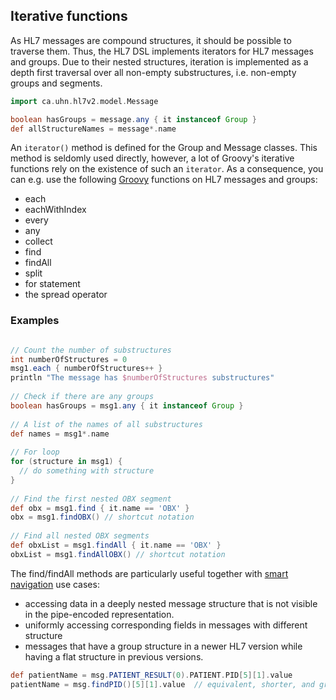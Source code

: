 ## Iterative functions

As HL7 messages are compound structures, it should be possible to traverse them. Thus, the HL7 DSL implements iterators for
HL7 messages and groups. Due to their nested structures, iteration is implemented as a depth first traversal over all
non-empty substructures, i.e. non-empty groups and segments.

```groovy
import ca.uhn.hl7v2.model.Message

boolean hasGroups = message.any { it instanceof Group }
def allStructureNames = message*.name
```

An `iterator()` method is defined for the Group and Message classes. This method is seldomly used directly, however, a lot of Groovy's iterative 
functions rely on the existence of such an `iterator`. As a consequence, you can e.g. use the following [Groovy] functions on HL7 messages and groups:

* each
* eachWithIndex
* every
* any
* collect
* find
* findAll
* split
* for statement
* the spread operator

### Examples

```groovy

// Count the number of substructures
int numberOfStructures = 0
msg1.each { numberOfStructures++ }
println "The message has $numberOfStructures substructures"
 
// Check if there are any groups
boolean hasGroups = msg1.any { it instanceof Group }
 
// A list of the names of all substructures
def names = msg1*.name
 
// For loop
for (structure in msg1) {
  // do something with structure
}
 
// Find the first nested OBX segment
def obx = msg1.find { it.name == 'OBX' }
obx = msg1.findOBX() // shortcut notation
 
// Find all nested OBX segments
def obxList = msg1.findAll { it.name == 'OBX' }
obxList = msg1.findAllOBX() // shortcut notation

```

The find/findAll methods are particularly useful together with [smart navigation][hl7v2dslSmart] use cases:

* accessing data in a deeply nested message structure that is not visible in the pipe-encoded representation.
* uniformly accessing corresponding fields in messages with different structure
* messages that have a group structure in a newer HL7 version while having a flat structure in previous versions.

```groovy
def patientName = msg.PATIENT_RESULT(0).PATIENT.PID[5][1].value
patientName = msg.findPID()[5][1].value  // equivalent, shorter, and group-structure-agnostic
```

[Groovy]: http://groovy.codehaus.org
[hl7v2dslSmart]: hl7v2dslSmartNavigation.html